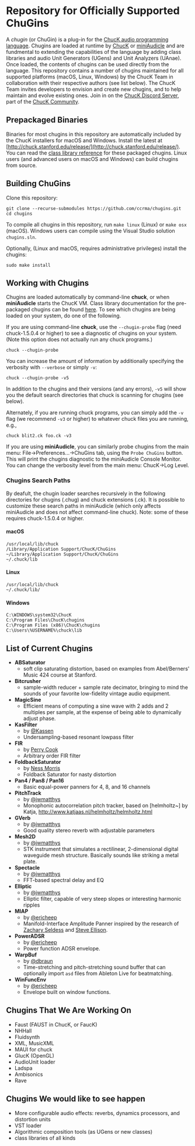 # Repository for Officially Supported ChuGins
A _chugin_ (or ChuGin) is a plug-in for the [ChucK audio programming language](https://github.com/ccrma/chuck). Chugins are loaded at runtime by [ChucK](https://github.com/ccrma/chuck) or [miniAudicle](https://github.com/ccrma/miniAudicle) and are fundmental to extending the capabilities of the language by adding class libraries and audio Unit Generators (UGens) and Unit Analyzers (UAnae). Once loaded, the contents of chugins can be used directly from the language. This repository contains a number of chugins maintained for all supported platforms (macOS, Linux, Windows) by the ChucK Team in collaboration with their respective authors (see list below). The ChucK Team invites developers to envision and create new chugins, and to help maintain and evolve existing ones. Join in on the [ChucK Discord Server](https://discord.gg/ENr3nurrx8), part of the [ChucK Community](https://chuck.stanford.edu/community/).

## Prepackaged Binaries
Binaries for most chugins in this repository are automatically included by the ChucK installers for macOS and Windows. Install the latest at [http://chuck.stanford.edu/release/](http://chuck.stanford.edu/release/). You can read the [class library reference](https://chuck.stanford.edu/doc/reference/chugins.html) for these packaged chugins. Linux users (and advanced users on macOS and Windows) can build chugins from source.

## Building ChuGins
Clone this repository:
```
git clone --recurse-submodules https://github.com/ccrma/chugins.git
cd chugins
```
To compile all chugins in this repository, run `make linux` (Linux) or `make osx` (macOS). Windows users can compile using the Visual Studio solution `chugins.sln`.

Optionally, (Linux and macOS, requires administrative privileges) install the chugins:
```
sudo make install
```

## Working with Chugins
Chugins are loaded automatically by command-line **chuck**, or when **miniAudicle** starts the ChucK VM. Class library documentation for the pre-packaged chugins can be found [here](https://chuck.stanford.edu/doc/reference/chugins.html). To see which chugins are being loaded on your system, do one of the following.

If you are using command-line **chuck**, use the `--chugin-probe` flag (need chuck-1.5.0.4 or higher) to see a diagnostic of chugins on your system. (Note this option does not actually run any chuck programs.)
```
chuck --chugin-probe
```
You can increase the amount of information by additionally specifying the verbosity with `--verbose` or simply `-v`:
```
chuck --chugin-probe -v5
```
In addition to the chugins and their versions (and any errors), `-v5` will show you the default search directories that chuck is scanning for chugins (see below).

Alternately, if you are running chuck programs, you can simply add the `-v` flag (we recommend `-v3` or higher) to whatever chuck files you are running, e.g.,
```
chuck blit2.ck foo.ck -v3
```

If you are using **miniAudicle**, you can similarly probe chugins from the main menu: File->Preferences...->ChuGins tab, using the `Probe ChuGins` button. This will print the chugins diagnostic to the miniAudicle Console Monitor. You can change the verbosity level from the main menu: ChucK->Log Level.


### Chugins Search Paths
By deafult, the chugin loader searches recursively in the following directories for chugins (.chug) and chuck extensions (.ck). It is possible to customize these search paths in miniAudicle (which only affects miniAudicle and does not affect command-line chuck). Note: some of these requires chuck-1.5.0.4 or higher.
#### macOS
```
/usr/local/lib/chuck
/Library/Application Support/ChucK/ChuGins
~/Library/Application Support/ChucK/ChuGins
~/.chuck/lib
````
#### Linux
```
/usr/local/lib/chuck
~/.chuck/lib/
```
#### Windows
```
C:\WINDOWS\system32\ChucK
C:\Program Files\ChucK\chugins
C:\Program Files (x86)\ChucK\chugins
C:\Users\%USERNAME%\chuck\lib
```

List of Current Chugins
--
- **ABSaturator**
  - soft clip saturating distortion, based on examples from Abel/Berners' Music 424 course at Stanford.
- **Bitcrusher**
  - sample-width reducer + sample rate decimator, bringing to mind the sounds of your favorite low-fidelity vintage audio equipment.
- **MagicSine**
  - Efficient means of computing a sine wave with 2 adds and 2 multiples per sample, at the expense of being able to dynamically adjust phase.
- **KasFilter**
  - by [@Kassen](http://github.com/Kassen)
  - Undersampling-based resonant lowpass filter
- **FIR**
  - by [Perry Cook](http://www.cs.princeton.edu/~prc/)
  - Arbitrary order FIR filter
- **FoldbackSaturator**
  - by [Ness Morris](https://github.com/biikatto)
  - Foldback Saturator for nasty distortion
- **Pan4 / Pan8 / Pan16**
  - Basic equal-power panners for 4, 8, and 16 channels
- **PitchTrack**
  - by [@jwmatthys](https://github.com/jwmatthys)
  - Monophonic autocorrelation pitch tracker, based on [helmholtz~] by Katja, http://www.katjaas.nl/helmholtz/helmholtz.html
- **GVerb**
  - by [@jwmatthys](https://github.com/jwmatthys)
  - Good quality stereo reverb with adjustable parameters
- **Mesh2D**
  - by [@jwmatthys](https://github.com/jwmatthys)
  - STK instrument that simulates a rectilinear, 2-dimensional digital waveguide mesh structure. Basically sounds like striking a metal plate.
- **Spectacle**
  - by [@jwmatthys](https://github.com/jwmatthys)
  - FFT-based spectral delay and EQ
- **Elliptic**
  - by [@jwmatthys](https://github.com/jwmatthys)
  - Elliptic filter, capable of very steep slopes or interesting harmonic ripples
- **MIAP**
  - by [@ericheep](https://github.com/ericheep)
  - Manifold-Interface Amplitude Panner inspired by the research of [Zachary Seldess](http://www.zacharyseldess.com/miap/) and [Steve Ellison](http://www.lightingandsoundamerica.com/reprint/MeyerSpaceMap.pdf).
- **PowerADSR**
  - by [@ericheep](https://github.com/ericheep)
  - Power function ADSR envelope.
- **WarpBuf**
  - by [@dbraun](https://github.com/dbraun)
  - Time-stretching and pitch-stretching sound buffer that can optionally import `asd` files from Ableton Live for beatmatching.
- **WinFuncEnv**
  - by [@ericheep](https://github.com/ericheep)
  - Envelope built on window functions.

Chugins That We Are Working On
--
- Faust (FAUST in ChucK, or FaucK)
- NHHall
- Fluidsynth
- XML, MusicXML
- MAUI for chuck
- GlucK (OpenGL)
- AudioUnit loader
- Ladspa
- Ambisonics
- Rave

Chugins We would like to see happen
--
- More configurable audio effects: reverbs, dynamics processors, and distortion units
- VST loader
- Algorithmic composition tools (as UGens or new classes)
- class libraries of all kinds

